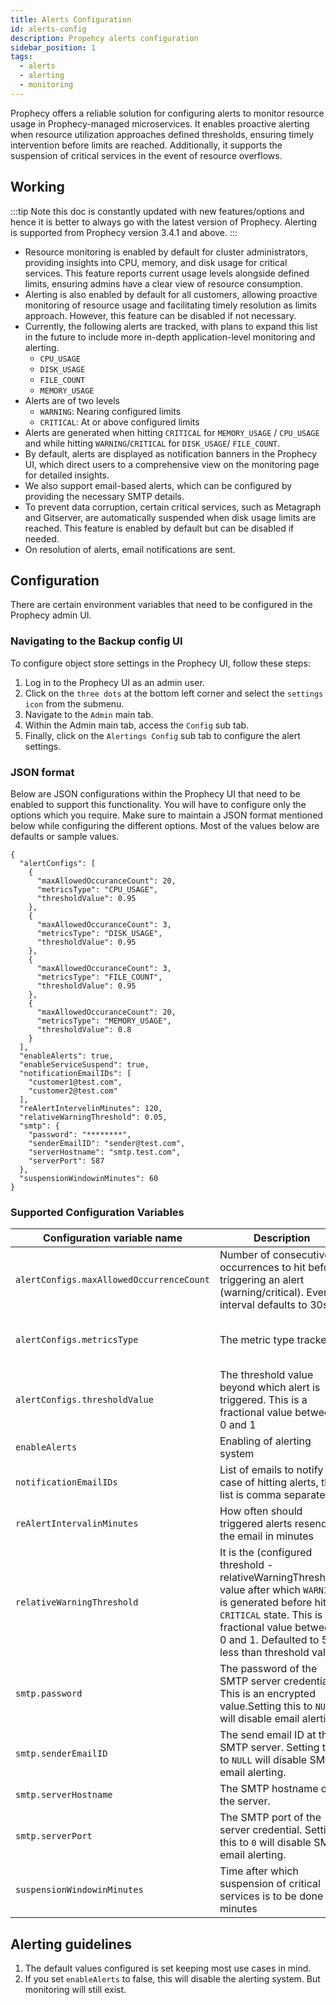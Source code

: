 ```yaml
---
title: Alerts Configuration
id: alerts-config
description: Propehcy alerts configuration
sidebar_position: 1
tags:
  - alerts
  - alerting
  - monitoring
---
```


Prophecy offers a reliable solution for configuring alerts to monitor resource usage in Prophecy-managed microservices. It enables proactive alerting when resource utilization approaches defined thresholds, ensuring timely intervention before limits are reached. Additionally, it supports the suspension of critical services in the event of resource overflows.

## Working

:::tip
Note this doc is constantly updated with new features/options and hence it is better to always go with the latest version of Prophecy. Alerting is supported from Prophecy version 3.4.1 and above.
:::

- Resource monitoring is enabled by default for cluster administrators, providing insights into CPU, memory, and disk usage for critical services. This feature reports current usage levels alongside defined limits, ensuring admins have a clear view of resource consumption.
- Alerting is also enabled by default for all customers, allowing proactive monitoring of resource usage and facilitating timely resolution as limits approach. However, this feature can be disabled if not necessary.
- Currently, the following alerts are tracked, with plans to expand this list in the future to include more in-depth application-level monitoring and alerting.
  - `CPU_USAGE`
  - `DISK_USAGE`
  - `FILE_COUNT`
  - `MEMORY_USAGE`
- Alerts are of two levels
  - `WARNING`: Nearing configured limits
  - `CRITICAL`: At or above configured limits
- Alerts are generated when hitting `CRITICAL` for `MEMORY_USAGE` / `CPU_USAGE` and while hitting `WARNING`/`CRITICAL` for `DISK_USAGE`/ `FILE_COUNT`.
- By default, alerts are displayed as notification banners in the Prophecy UI, which direct users to a comprehensive view on the monitoring page for detailed insights.
- We also support email-based alerts, which can be configured by providing the necessary SMTP details.
- To prevent data corruption, certain critical services, such as Metagraph and Gitserver, are automatically suspended when disk usage limits are reached. This feature is enabled by default but can be disabled if needed.
- On resolution of alerts, email notifications are sent.

## Configuration

There are certain environment variables that need to be configured in the Prophecy admin UI.

### Navigating to the Backup config UI

To configure object store settings in the Prophecy UI, follow these steps:

1. Log in to the Prophecy UI as an admin user.
1. Click on the `three dots` at the bottom left corner and select the `settings icon` from the submenu.
1. Navigate to the `Admin` main tab.
1. Within the Admin main tab, access the `Config` sub tab.
1. Finally, click on the `Alertings Config` sub tab to configure the alert settings.

### JSON format

Below are JSON configurations within the Prophecy UI that need to be enabled to support this functionality. You will have to configure only the options which you require. Make sure to maintain a JSON format mentioned below while configuring the different options. Most of the values below are defaults or sample values.

```
{
  "alertConfigs": [
    {
      "maxAllowedOccuranceCount": 20,
      "metricsType": "CPU_USAGE",
      "thresholdValue": 0.95
    },
    {
      "maxAllowedOccuranceCount": 3,
      "metricsType": "DISK_USAGE",
      "thresholdValue": 0.95
    },
    {
      "maxAllowedOccuranceCount": 3,
      "metricsType": "FILE_COUNT",
      "thresholdValue": 0.95
    },
    {
      "maxAllowedOccuranceCount": 20,
      "metricsType": "MEMORY_USAGE",
      "thresholdValue": 0.8
    }
  ],
  "enableAlerts": true,
  "enableServiceSuspend": true,
  "notificationEmailIDs": [
    "customer1@test.com",
    "customer2@test.com"
  ],
  "reAlertIntervelinMinutes": 120,
  "relativeWarningThreshold": 0.05,
  "smtp": {
    "password": "********",
    "senderEmailID": "sender@test.com",
    "serverHostname": "smtp.test.com",
    "serverPort": 587
  },
  "suspensionWindowinMinutes": 60
}
```

### Supported Configuration Variables

| Configuration variable name              | Description                                                                                                                                                                                                                  | Default value                                                               |
| ---------------------------------------- | ---------------------------------------------------------------------------------------------------------------------------------------------------------------------------------------------------------------------------- | --------------------------------------------------------------------------- |
| `alertConfigs.maxAllowedOccurrenceCount` | Number of consecutive occurrences to hit before triggering an alert (warning/critical). Every interval defaults to 30s.                                                                                                      | `20 (or) 10mins` for CPU/Memory, `3 (or) 1.5mins` for Disk Usage/File Count |
| `alertConfigs.metricsType`               | The metric type tracked                                                                                                                                                                                                      | CPU_USAGE, DISK_USAGE, FILE_COUNT, MEMORY_USAGE                             |
| `alertConfigs.thresholdValue`            | The threshold value beyond which alert is triggered. This is a fractional value between 0 and 1                                                                                                                              | `0.8` for MEMORY_USAGE and `0.95` for others                                |
| `enableAlerts`                           | Enabling of alerting system                                                                                                                                                                                                  | `true`                                                                      |
| `notificationEmailIDs`                   | List of emails to notify in case of hitting alerts, this list is comma separated                                                                                                                                             | `[]`                                                                        |
| `reAlertIntervalinMinutes`               | How often should triggered alerts resend the email in minutes                                                                                                                                                                | `120`                                                                       |
| `relativeWarningThreshold`               | It is the (configured threshold - relativeWarningThreshold) value after which `WARNING` is generated before hitting `CRITICAL` state. This is a fractional value between 0 and 1. Defaulted to 5% less than threshold value. | `0.05`                                                                      |
| `smtp.password`                          | The password of the SMTP server credential. This is an encrypted value.Setting this to `NULL` will disable email alerting.                                                                                                   | `NULL`                                                                      |
| `smtp.senderEmailID`                     | The send email ID at the SMTP server. Setting this to `NULL` will disable SMTP email alerting.                                                                                                                               | `NULL`                                                                      |
| `smtp.serverHostname`                    | The SMTP hostname of the server.                                                                                                                                                                                             | `smtp.gmail.com`                                                            |
| `smtp.serverPort`                        | The SMTP port of the server credential. Setting this to `0` will disable SMTP email alerting.                                                                                                                                | `587`                                                                       |
| `suspensionWindowinMinutes`              | Time after which suspension of critical services is to be done in minutes                                                                                                                                                    | `60`                                                                        |

## Alerting guidelines

1. The default values configured is set keeping most use cases in mind.
2. If you set `enableAlerts` to false, this will disable the alerting system. But monitoring will still exist.
